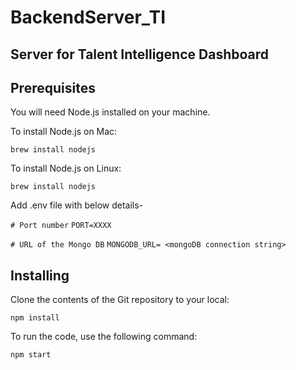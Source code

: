 # BackendServer_TI

## Server for Talent Intelligence Dashboard

## Prerequisites

You will need Node.js installed on your machine.

To install Node.js on Mac:

`brew install nodejs`

To install Node.js on Linux:

`brew install nodejs`

Add .env file with below details-

`# Port number`
`PORT=XXXX`

`# URL of the Mongo DB`
`MONGODB_URL= <mongoDB connection string>`

## Installing

Clone the contents of the Git repository to your local:

`npm install`

To run the code, use the following command:

`npm start`
